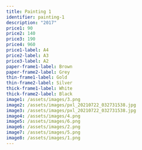 ```yaml
---
title: Painting 1
identifier: painting-1
description: "2017"
price1: 90
price2: 140
price3: 190
price4: 960
price1-label: A4
price2-label: A3
price3-label: A2
paper-frame1-label: Brown
paper-frame2-label: Grey
thin-frame1-label: Gold
thin-frame2-label: Silver
thick-frame1-label: White
thick-frame2-label: Black
image1: /assets/images/3.png
image2: /assets/images/pxl_20210722_032731538.jpg
image3: /assets/images/pxl_20210722_032731538.jpg
image4: /assets/images/4.png
image5: /assets/images/6.png
image6: /assets/images/2.png
image7: /assets/images/5.png
image8: /assets/images/1.png
---
```

